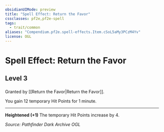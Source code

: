 ```yaml
---
obsidianUIMode: preview
title: "Spell Effect: Return the Favor"
cssclasses: pf2e,pf2e-spell
tags:
  - trait/common
aliases: "Compendium.pf2e.spell-effects.Item.cSoL5aMy3PCzM4Yv"
license: OGL
---
```

# Spell Effect: Return the Favor
## Level 3
### 






Granted by [[Return the Favor|Return the Favor]].

You gain 12 temporary Hit Points for 1 minute.

* * *

**Heightened (+1)** The temporary Hit Points increase by 4.

*Source: Pathfinder Dark Archive*
*OGL*